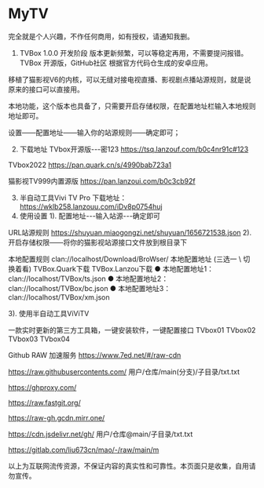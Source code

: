 # MyTV
完全就是个人兴趣，不作任何商用，如有授权，请通知我删。
1. TVBox 1.0.0 开发阶段 版本更新频繁，可以等稳定再用，不需要提问报错。
TVBox 开源版，GitHub社区 根据官方代码仓生成的安卓应用。

移植了猫影视V6的内核，可以无缝对接电视直播、影视剧点播站源规则，就是说原来的接口可以直接用。

本地功能，这个版本也具备了，只需要开启存储权限，在配置地址栏输入本地规则地址即可。

设置——配置地址——输入你的站源规则——确定即可；

2. 下载地址
TVbox开源版---密123 https://tsq.lanzouf.com/b0c4nr91c#123

TVbox2022 https://pan.quark.cn/s/4990bab723a1

猫影视TV999内置源版 https://pan.lanzoui.com/b0c3cb92f

3. 半自动工具Vivi TV Pro
下载地址： https://wklb258.lanzouu.com/iDv8p0754huj
4. 使用设置
1). 配置地址---输入站源---确定即可

URL站源规则 https://shuyuan.miaogongzi.net/shuyuan/1656721538.json
2). 开启存储权限——将你的猫影视站源接口文件放到根目录下

本地配置规则 clan://localhost/Download/BroWser/
本地配置地址 (三选一 \ 切换着看) TVBox.Quark下载 TVBox.Lanzou下载
● 本地配置地址1：clan://localhost/TVBox/ts.json
● 本地配置地址2：clan://localhost/TVBox/bc.json
● 本地配置地址3：clan://localhost/TVBox/xm.json

3). 使用半自动工具ViViTV

一款实时更新的第三方工具箱，一键安装软件，一键配置接口
TVbox01
TVbox02
TVbox03
TVbox04

Github RAW 加速服务
https://www.7ed.net/#/raw-cdn

https://raw.githubusercontents.com/ 用户/仓库/main(分支)/子目录/txt.txt

https://ghproxy.com/

https://raw.fastgit.org/

https://raw-gh.gcdn.mirr.one/

https://cdn.jsdelivr.net/gh/ 用户/仓库@main/子目录/txt.txt

https://gitlab.com/liu673cn/mao/-/raw/main/m

以上为互联网流传资源，不保证内容的真实性和可靠性。本页面只是收集，自用请勿宣传。
